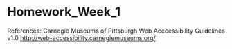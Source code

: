 # Homework_Week_1

References:
Carnegie Museums of Pittsburgh Web Acccessibility Guidelines v1.0
<a href="http://web-accessibility.carnegiemuseums.org/">http://web-accessibility.carnegiemuseums.org/</a>
